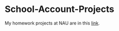 # School-Account-Projects
My homework projects at NAU are in this [link](https://github.com/gasaiginko?tab=repositories).
